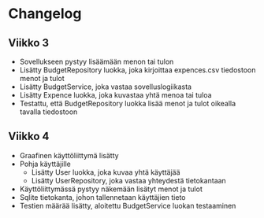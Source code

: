 # Changelog

## Viikko 3

- Sovellukseen pystyy lisäämään menon tai tulon
- Lisätty BudgetRepository luokka, joka kirjoittaa expences.csv tiedostoon menot ja tulot
- Lisätty BudgetService, joka vastaa sovelluslogiikasta
- Lisätty Expence luokka, joka kuvastaa yhtä menoa tai tuloa
- Testattu, että BudgetRepository luokka lisää menot ja tulot oikealla tavalla tiedostoon

## Viikko 4

- Graafinen käyttöliittymä lisätty
- Pohja käyttäjille
  - Lisätty User luokka, joka kuvaa yhtä käyttäjää
  - Lisätty UserRepository, joka vastaa yhteydestä tietokantaan
- Käyttöliittymässä pystyy näkemään lisätyt menot ja tulot
- Sqlite tietokanta, johon tallennetaan käyttäjien tieto
- Testien määrää lisätty, aloitettu BudgetService luokan testaaminen
